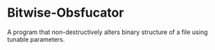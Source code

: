 # Bitwise-Obsfucator
A program that non-destructively alters binary structure of a file using tunable parameters.
